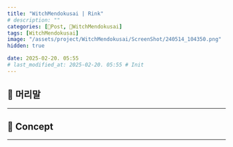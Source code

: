 ```yaml
---
title: "WitchMendokusai | Rink"
# description: ""
categories: [📀Post, 🥥WitchMendokusai]
tags: [WitchMendokusai]
image: "/assets/project/WitchMendokusai/ScreenShot/240514_104350.png"
hidden: true

date: 2025-02-20. 05:55
# last_modified_at: 2025-02-20. 05:55 # Init
---
```


## 📀 머리말

---

## 📀 Concept

---

